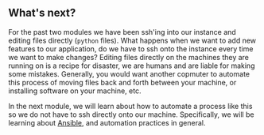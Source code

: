 ## What's next?

For the past two modules we have been ssh'ing into our instance and editing files directly (`python` files). What happens when we want to add new features to our application, do we have to ssh onto the instance every time we want to make changes? Editing files directly on the machines they are running on is a recipe for disaster, we are humans and are liable for making some mistakes. Generally, you would want another copmuter to automate this process of moving files back and forth between your machine, or installing software on your machine, etc.

In the next module, we will learn about how to automate a process like this so we do not have to ssh directly onto our machine. Specifically, we will be learning about [Ansible](https://www.ansible.com/), and automation practices in general.